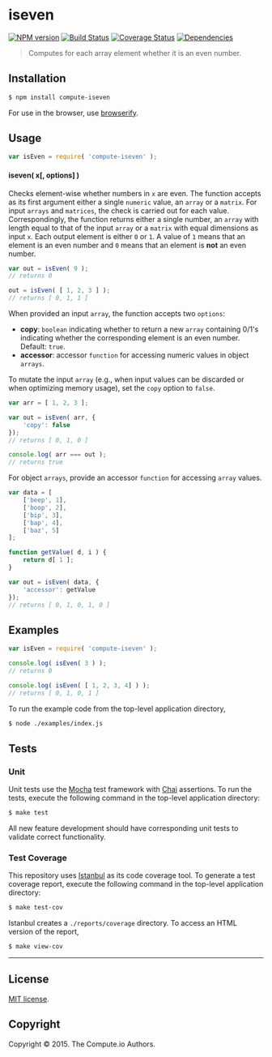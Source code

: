 iseven
===
[![NPM version][npm-image]][npm-url] [![Build Status][travis-image]][travis-url] [![Coverage Status][coveralls-image]][coveralls-url] [![Dependencies][dependencies-image]][dependencies-url]

>  Computes for each array element whether it is an even number.


## Installation

``` bash
$ npm install compute-iseven
```

For use in the browser, use [browserify](https://github.com/substack/node-browserify).


## Usage

``` javascript
var isEven = require( 'compute-iseven' );
```

#### iseven( x[, options] )

Checks element-wise whether numbers in `x` are even. The function accepts as its first argument either a single `numeric` value, an `array` or a `matrix`. For input `arrays` and `matrices`, the check is carried out for each value. Correspondingly, the function returns either a single number, an `array` with length equal to that of the input `array` or a `matrix` with equal dimensions as input `x`. Each output element is either `0` or `1`. A value of `1` means that an element is an even number and `0` means that an element is __not__ an even number.

``` javascript
var out = isEven( 9 );
// returns 0

out = isEven( [ 1, 2, 3 ] );
// returns [ 0, 1, 1 ]
```

When provided an input `array`, the function accepts two `options`:

*  __copy__: `boolean` indicating whether to return a new `array` containing 0/1's indicating whether the corresponding element is an even number. Default: `true`.
*  __accessor__: accessor `function` for accessing numeric values in object `arrays`.

To mutate the input `array` (e.g., when input values can be discarded or when optimizing memory usage), set the `copy` option to `false`.

``` javascript
var arr = [ 1, 2, 3 ];

var out = isEven( arr, {
	'copy': false
});
// returns [ 0, 1, 0 ]

console.log( arr === out );
// returns true
```

For object `arrays`, provide an accessor `function` for accessing `array` values.

``` javascript
var data = [
	['beep', 1],
	['boop', 2],
	['bip', 3],
	['bap', 4],
	['baz', 5]
];

function getValue( d, i ) {
	return d[ 1 ];
}

var out = isEven( data, {
	'accessor': getValue
});
// returns [ 0, 1, 0, 1, 0 ]
```

## Examples

``` javascript
var isEven = require( 'compute-iseven' );

console.log( isEven( 3 ) );
// returns 0

console.log( isEven( [ 1, 2, 3, 4] ) );
// returns [ 0, 1, 0, 1 ]
```

To run the example code from the top-level application directory,

``` bash
$ node ./examples/index.js
```


## Tests

### Unit

Unit tests use the [Mocha](http://mochajs.org/) test framework with [Chai](http://chaijs.com) assertions. To run the tests, execute the following command in the top-level application directory:

``` bash
$ make test
```

All new feature development should have corresponding unit tests to validate correct functionality.


### Test Coverage

This repository uses [Istanbul](https://github.com/gotwarlost/istanbul) as its code coverage tool. To generate a test coverage report, execute the following command in the top-level application directory:

``` bash
$ make test-cov
```

Istanbul creates a `./reports/coverage` directory. To access an HTML version of the report,

``` bash
$ make view-cov
```


---
## License

[MIT license](http://opensource.org/licenses/MIT).


## Copyright

Copyright &copy; 2015. The Compute.io Authors.


[npm-image]: http://img.shields.io/npm/v/compute-iseven.svg
[npm-url]: https://npmjs.org/package/compute-iseven

[travis-image]: http://img.shields.io/travis/compute-io/iseven/master.svg
[travis-url]: https://travis-ci.org/compute-io/iseven

[coveralls-image]: https://img.shields.io/coveralls/compute-io/iseven/master.svg
[coveralls-url]: https://coveralls.io/r/compute-io/iseven?branch=master

[dependencies-image]: http://img.shields.io/david/compute-io/iseven.svg
[dependencies-url]: https://david-dm.org/compute-io/iseven

[dev-dependencies-image]: http://img.shields.io/david/dev/compute-io/iseven.svg
[dev-dependencies-url]: https://david-dm.org/dev/compute-io/iseven

[github-issues-image]: http://img.shields.io/github/issues/compute-io/iseven.svg
[github-issues-url]: https://github.com/compute-io/iseven/issues
